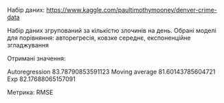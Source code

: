 Набір даних: https://www.kaggle.com/paultimothymooney/denver-crime-data

Набір даних згрупований за кількістю злочинів на день.
Обрані моделі для порівняння: авторегресія, ковзке середнє, експоненційне згладжування

Отримані значення:

Autoregression 83.78790853591123
Moving average 81.60143785604721
Exp 82.17688065157091

Метрика: RMSE